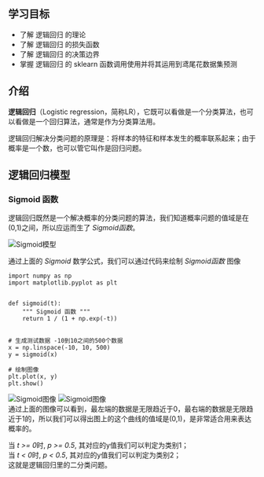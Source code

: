 ## 学习目标
* 了解 逻辑回归 的理论
* 了解 逻辑回归 的损失函数
* 了解 逻辑回归 的决策边界
* 掌握 逻辑回归 的 sklearn 函数调用使用并将其运用到鸢尾花数据集预测

## 介绍
**逻辑回归**（Logistic regression，简称LR），它既可以看做是一个分类算法，也可以看做是一个回归算法，通常是作为分类算法用。

逻辑回归解决分类问题的原理是：将样本的特征和样本发生的概率联系起来；由于概率是一个数，也可以管它叫作是回归问题。

## 逻辑回归模型
### Sigmoid 函数
逻辑回归既然是一个解决概率的分类问题的算法，我们知道概率问题的值域是在(0,1)之间，所以应运而生了 *Sigmoid函数*。

![Sigmoid模型](https://github.com/msqming/playML/blob/master/img/01.png)

通过上面的 *Sigmoid* 数学公式，我们可以通过代码来绘制 *Sigmoid函数* 图像
```
import numpy as np
import matplotlib.pyplot as plt


def sigmoid(t):
    """ Sigmoid 函数 """
    return 1 / (1 + np.exp(-t))


# 生成测试数据 -10到10之间的500个数据
x = np.linspace(-10, 10, 500)
y = sigmoid(x)

# 绘制图像
plt.plot(x, y)
plt.show()
```

![Sigmoid图像](https://github.com/msqming/playML/blob/master/img/LR02.jpg)
![Sigmoid图像](https://github.com/msqming/playML/blob/master/img/LR03.jpg)  
通过上面的图像可以看到，最左端的数据是无限趋近于0，最右端的数据是无限趋近于1的，所以我们可以得出图上的这个曲线的值域是(0,1)，是非常适合用来表达概率的。  

当 *t >= 0*时, *p >= 0.5*, 其对应的y值我们可以判定为类别1；  
当 *t < 0*时, *p < 0.5*, 其对应的y值我们可以判定为类别2；  
这就是逻辑回归里的二分类问题。  
